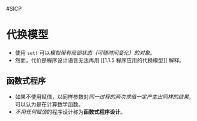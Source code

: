 #SICP 

# 代换模型
- 使用 `set!` 可以*模拟带有局部状态（可随时间变化）的对象*。
- 然而，代价是程序设计语言无法再用 [[1.1.5 程序应用的代换模型]] 解释。


## 函数式程序
- 如果不使用赋值，以同样参数对*同一过程的两次求值一定产生出同样的结果*，可以认为是在计算数学函数。
- *不用任何赋值*的程序设计称为**函数式程序设计**。